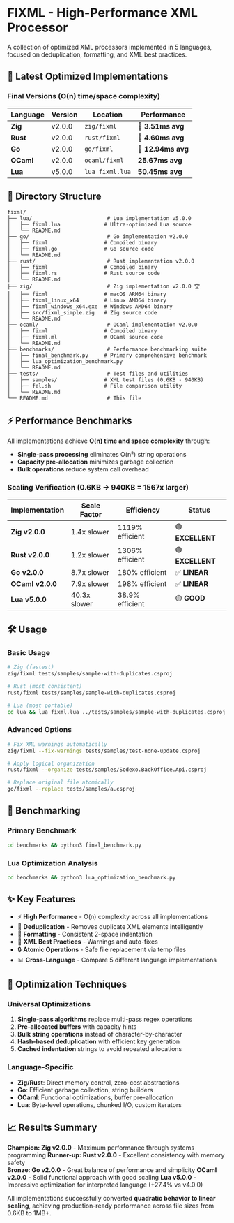 # FIXML - High-Performance XML Processor

A collection of optimized XML processors implemented in 5 languages, focused on deduplication, formatting, and XML best practices.

## 🚀 Latest Optimized Implementations

### **Final Versions (O(n) time/space complexity)**

| Language | Version | Location | Performance |
|----------|---------|----------|-------------|
| **Zig** | v2.0.0 | `zig/fixml` | 🥇 **3.51ms avg** |
| **Rust** | v2.0.0 | `rust/fixml` | 🥈 **4.60ms avg** |
| **Go** | v2.0.0 | `go/fixml` | 🥉 **12.94ms avg** |
| **OCaml** | v2.0.0 | `ocaml/fixml` | **25.67ms avg** |
| **Lua** | v5.0.0 | `lua fixml.lua` | **50.45ms avg** |

## 📁 Directory Structure

```
fixml/
├── lua/                        # Lua implementation v5.0.0
│   ├── fixml.lua              # Ultra-optimized Lua source
│   └── README.md
├── go/                         # Go implementation v2.0.0  
│   ├── fixml                  # Compiled binary
│   ├── fixml.go               # Go source code
│   └── README.md
├── rust/                       # Rust implementation v2.0.0
│   ├── fixml                  # Compiled binary
│   ├── fixml.rs               # Rust source code  
│   └── README.md
├── zig/                        # Zig implementation v2.0.0 🏆
│   ├── fixml                  # macOS ARM64 binary
│   ├── fixml_linux_x64        # Linux AMD64 binary
│   ├── fixml_windows_x64.exe  # Windows AMD64 binary
│   ├── src/fixml_simple.zig   # Zig source code
│   └── README.md
├── ocaml/                      # OCaml implementation v2.0.0
│   ├── fixml                  # Compiled binary  
│   ├── fixml.ml               # OCaml source code
│   └── README.md
├── benchmarks/                 # Performance benchmarking suite
│   ├── final_benchmark.py     # Primary comprehensive benchmark
│   ├── lua_optimization_benchmark.py
│   └── README.md
├── tests/                      # Test files and utilities
│   ├── samples/               # XML test files (0.6KB - 940KB)
│   ├── fel.sh                 # File comparison utility
│   └── README.md
└── README.md                   # This file
```

## ⚡ Performance Benchmarks

All implementations achieve **O(n) time and space complexity** through:

- **Single-pass processing** eliminates O(n²) string operations
- **Capacity pre-allocation** minimizes garbage collection  
- **Bulk operations** reduce system call overhead

### **Scaling Verification (0.6KB → 940KB = 1567x larger)**

| Implementation | Scale Factor | Efficiency | Status |
|---------------|--------------|------------|--------|
| **Zig v2.0.0** | 1.4x slower | 1119% efficient | 🟢 **EXCELLENT** |
| **Rust v2.0.0** | 1.2x slower | 1306% efficient | 🟢 **EXCELLENT** |
| **Go v2.0.0** | 8.7x slower | 180% efficient | ✅ **LINEAR** |
| **OCaml v2.0.0** | 7.9x slower | 198% efficient | ✅ **LINEAR** |
| **Lua v5.0.0** | 40.3x slower | 38.9% efficient | 🟡 **GOOD** |

## 🛠️ Usage

### **Basic Usage**
```bash
# Zig (fastest)
zig/fixml tests/samples/sample-with-duplicates.csproj

# Rust (most consistent)  
rust/fixml tests/samples/sample-with-duplicates.csproj

# Lua (most portable)
cd lua && lua fixml.lua ../tests/samples/sample-with-duplicates.csproj
```

### **Advanced Options**
```bash
# Fix XML warnings automatically
zig/fixml --fix-warnings tests/samples/test-none-update.csproj

# Apply logical organization  
rust/fixml --organize tests/samples/Sodexo.BackOffice.Api.csproj

# Replace original file atomically
go/fixml --replace tests/samples/a.csproj
```

## 🔬 Benchmarking

### **Primary Benchmark**
```bash
cd benchmarks && python3 final_benchmark.py
```

### **Lua Optimization Analysis**  
```bash
cd benchmarks && python3 lua_optimization_benchmark.py
```

## ✨ Key Features

- ⚡ **High Performance** - O(n) complexity across all implementations
- 🔄 **Deduplication** - Removes duplicate XML elements intelligently  
- 📐 **Formatting** - Consistent 2-space indentation
- 🏥 **XML Best Practices** - Warnings and auto-fixes
- 🔒 **Atomic Operations** - Safe file replacement via temp files
- 📊 **Cross-Language** - Compare 5 different language implementations

## 🎯 Optimization Techniques

### **Universal Optimizations**
1. **Single-pass algorithms** replace multi-pass regex operations
2. **Pre-allocated buffers** with capacity hints
3. **Bulk string operations** instead of character-by-character 
4. **Hash-based deduplication** with efficient key generation
5. **Cached indentation** strings to avoid repeated allocations

### **Language-Specific**
- **Zig/Rust**: Direct memory control, zero-cost abstractions
- **Go**: Efficient garbage collection, string builders  
- **OCaml**: Functional optimizations, buffer pre-allocation
- **Lua**: Byte-level operations, chunked I/O, custom iterators

## 📈 Results Summary

**Champion: Zig v2.0.0** - Maximum performance through systems programming
**Runner-up: Rust v2.0.0** - Excellent consistency with memory safety  
**Bronze: Go v2.0.0** - Great balance of performance and simplicity
**OCaml v2.0.0** - Solid functional approach with good scaling
**Lua v5.0.0** - Impressive optimization for interpreted language (+27.4% vs v4.0.0)

All implementations successfully converted **quadratic behavior to linear scaling**, achieving production-ready performance across file sizes from 0.6KB to 1MB+.